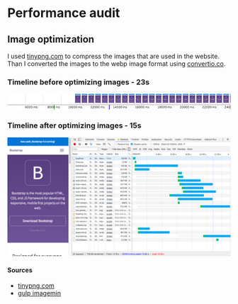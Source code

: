 # Performance audit
## Image optimization
I used [tinypng.com](tinypng.com) to compress the images that are used in the website. Than I converted the images to the webp  image format using [convertio.co](convert.co).
### Timeline before optimizing images - 23s
![Screenshot of first timeline](https://github.com/dylanvans/performance-matters/blob/image-optimization/md-img/first-screenshot.png)

### Timeline after optimizing images - 15s
![Screenshot of timeline](https://github.com/dylanvans/performance-matters/blob/image-optimization/md-img/screenshot.png)

#### Sources
- [tinypng.com](tinypng.com)
- [gulp imagemin](https://www.npmjs.com/package/gulp-imagemin)


